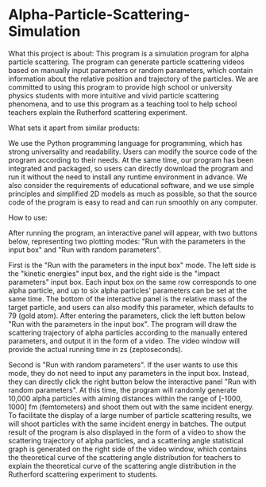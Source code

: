 # Alpha-Particle-Scattering-Simulation
What this project is about:
This program is a simulation program for alpha particle scattering. The program can generate particle scattering videos based on manually input parameters or random parameters, which contain information about the relative position and trajectory of the particles. We are committed to using this program to provide high school or university physics students with more intuitive and vivid particle scattering phenomena, and to use this program as a teaching tool to help school teachers explain the Rutherford scattering experiment.

What sets it apart from similar products:

We use the Python programming language for programming, which has strong universality and readability. Users can modify the source code of the program according to their needs. At the same time, our program has been integrated and packaged, so users can directly download the program and run it without the need to install any runtime environment in advance. We also consider the requirements of educational software, and we use simple principles and simplified 2D models as much as possible, so that the source code of the program is easy to read and can run smoothly on any computer.

How to use:

After running the program, an interactive panel will appear, with two buttons below, representing two plotting modes: "Run with the parameters in the input box" and "Run with random parameters". 

First is the "Run with the parameters in the input box" mode. The left side is the "kinetic energies" input box, and the right side is the "impact parameters" input box. Each input box on the same row corresponds to one alpha particle, and up to six alpha particles' parameters can be set at the same time. The bottom of the interactive panel is the relative mass of the target particle, and users can also modify this parameter, which defaults to 79 (gold atom). After entering the parameters, click the left button below "Run with the parameters in the input box". The program will draw the scattering trajectory of alpha particles according to the manually entered parameters, and output it in the form of a video. The video window will provide the actual running time in zs (zeptoseconds).

Second is "Run with random parameters". If the user wants to use this mode, they do not need to input any parameters in the input box. Instead, they can directly click the right button below the interactive panel "Run with random parameters". At this time, the program will randomly generate 10,000 alpha particles with aiming distances within the range of [-1000, 1000] fm (femtometers) and shoot them out with the same incident energy. To facilitate the display of a large number of particle scattering results, we will shoot particles with the same incident energy in batches. The output result of the program is also displayed in the form of a video to show the scattering trajectory of alpha particles, and a scattering angle statistical graph is generated on the right side of the video window, which contains the theoretical curve of the scattering angle distribution for teachers to explain the theoretical curve of the scattering angle distribution in the Rutherford scattering experiment to students.
